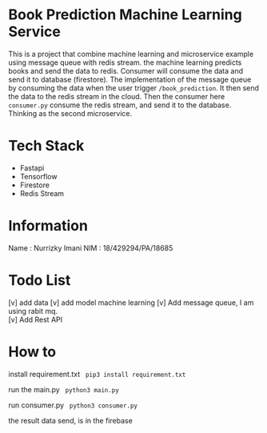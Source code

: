 # Book Prediction Machine Learning Service

This is a project that combine machine learning and microservice example using message queue with redis stream. the machine learning predicts books and send the data to redis. Consumer will consume the data and send it to database (firestore). The implementation of the message queue by consuming the data when the user trigger `/book_prediction`. It then send the data to the redis stream in the cloud. Then the consumer here `consumer.py` consume the redis stream, and send it to the database. Thinking as the second microservice. 

# Tech Stack 
- Fastapi
- Tensorflow
- Firestore
- Redis Stream 

# Information
Name : Nurrizky Imani
NIM : 18/429294/PA/18685

# Todo List
[v] add data 
[v] add model machine learning
[v] Add message queue, I am using rabit mq.  
[v] Add Rest API

# How to 

install requirement.txt
``` pip3 install requirement.txt```

run the main.py 
``` python3 main.py```

run consumer.py 
``` python3 consumer.py```

the result data send, is in the firebase
